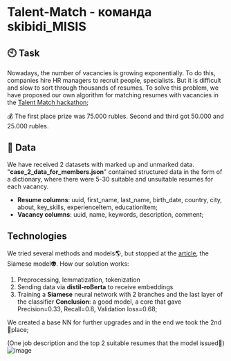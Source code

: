 # Talent-Match - команда skibidi_MISIS
## 🕙 Task
Nowadays, the number of vacancies is growing exponentially. To do this, companies hire HR managers to recruit people, specialists. But it is difficult and slow to sort through thousands of resumes. To solve this problem, we have proposed our own algorithm for matching resumes with vacancies in the [Talent Match hackathon](https://ml-talentmatch.ru/);

💰 The first place prize was 75.000 rubles. Second and third got 50.000 and 25.000 rubles.


## 💾 Data
We have received 2 datasets with marked up and unmarked data. "__case_2_data_for_members.json__" contained structured data in the form of a dictionary, where there were 5-30 suitable and unsuitable resumes for each vacancy. 
- __Resume columns__: uuid, first_name, last_name, birth_date, country, city, about, key_skills, experienceItem, educationItem;
- __Vacancy columns__: uuid, name, keywords, description, comment;


## Technologies 

We tried several methods and models🌎, but stopped at the [article](https://arxiv.org/abs/1908.10084), the Siamese model👽. How our solution works:
1) Preprocessing, lemmatization, tokenization
2) Sending data via __distil-roBerta__ to receive embeddings
3) Training a __Siamese__ neural network with 2 branches and the last layer of the classifier
**Сonclusion**: a good model, a core that gave Precision=0.33, Recall=0.8, Validation loss=0.68;

We created a base NN for further upgrades and in the end we took the 2nd 🥈place;

(One job description and the top 2 suitable resumes that the model issued🔎)
![image](https://github.com/MALINAYAGODA/Talent-Match/blob/main/picture/photo_waifu2x_photo_noise1_scale.png)
